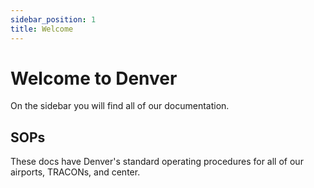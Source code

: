 ```yaml
---
sidebar_position: 1
title: Welcome
---
```


# Welcome to Denver
On the sidebar you will find all of our documentation.

## SOPs
These docs have Denver's standard operating procedures for all of our airports, TRACONs, and center.